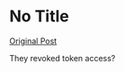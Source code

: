 # No Title

[Original Post](https://discourse.onlinedegree.iitm.ac.in/t/169029/361)

<p>They revoked token access?</p>